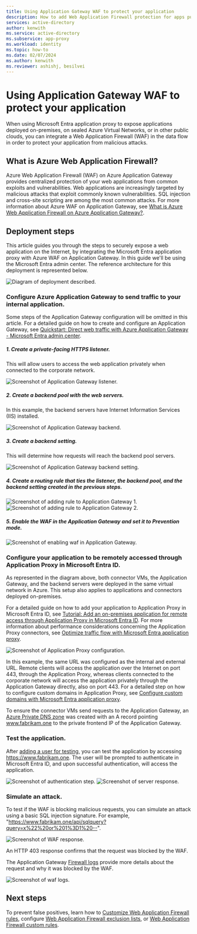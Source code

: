 ```yaml
---
title: Using Application Gateway WAF to protect your application
description: How to add Web Application Firewall protection for apps published with Microsoft Entra application proxy.
services: active-directory
author: kenwith
ms.service: active-directory
ms.subservice: app-proxy
ms.workload: identity
ms.topic: how-to
ms.date: 02/07/2024
ms.author: kenwith
ms.reviewer: ashishj, besilvei
---
```


# Using Application Gateway WAF to protect your application

When using Microsoft Entra application proxy to expose applications deployed on-premises, on sealed Azure Virtual Networks, or in other public clouds, you can integrate a Web Application Firewall (WAF) in the data flow in order to protect your application from malicious attacks.

## What is Azure Web Application Firewall?

Azure Web Application Firewall (WAF) on Azure Application Gateway provides centralized protection of your web applications from common exploits and vulnerabilities. Web applications are increasingly targeted by malicious attacks that exploit commonly known vulnerabilities. SQL injection and cross-site scripting are among the most common attacks. For more information about Azure WAF on Application Gateway, see [What is Azure Web Application Firewall on Azure Application Gateway?][waf-overview].

## Deployment steps

This article guides you through the steps to securely expose a web application on the Internet, by integrating the Microsoft Entra application proxy with Azure WAF on Application Gateway. In this guide we'll be using the Microsoft Entra admin center. The reference architecture for this deployment is represented below.   

![Diagram of deployment described.](./media/application-proxy-waf/application-proxy-waf.png)

### Configure Azure Application Gateway to send traffic to your internal application.

Some steps of the Application Gateway configuration will be omitted in this article. For a detailed guide on how to create and configure an Application Gateway, see [Quickstart: Direct web traffic with Azure Application Gateway - Microsoft Entra admin center][appgw_quick].

##### 1. Create a private-facing HTTPS listener.

This will allow users to access the web application privately when connected to the corporate network.

![Screenshot of Application Gateway listener.](./media/application-proxy-waf/application-gateway-listener.png)

##### 2. Create a backend pool with the web servers.

In this example, the backend servers have Internet Information Services (IIS) installed. 

![Screenshot of Application Gateway backend.](./media/application-proxy-waf/application-gateway-backend.png)

##### 3. Create a backend setting. 

This will determine how requests will reach the backend pool servers.

![Screenshot of Application Gateway backend setting.](./media/application-proxy-waf/application-gateway-backend-settings.png)
 
 ##### 4. Create a routing rule that ties the listener, the backend pool, and the backend setting created in the previous steps.
 
 ![Screenshot of adding rule to Application Gateway 1.](./media/application-proxy-waf/application-gateway-add-rule-1.png)
 ![Screenshot of adding rule to Application Gateway 2.](./media/application-proxy-waf/application-gateway-add-rule-2.png)
 
 ##### 5. Enable the WAF in the Application Gateway and set it to Prevention mode.
 
 ![Screenshot of enabling waf in Application Gateway.](./media/application-proxy-waf/application-gateway-enable-waf.png)
 
 <a name='configure-your-application-to-be-remotely-accessed-through-application-proxy-in-azure-ad'></a>

### Configure your application to be remotely accessed through Application Proxy in Microsoft Entra ID.
 
As represented in the diagram above, both connector VMs, the Application Gateway, and the backend servers were deployed in the same virtual network in Azure. This setup also applies to applications and connectors deployed on-premises. 

For a detailed guide on how to add your application to Application Proxy in Microsoft Entra ID, see [Tutorial: Add an on-premises application for remote access through Application Proxy in Microsoft Entra ID][appproxy-add-app]. For more information about performance considerations concerning the Application Proxy connectors, see [Optimize traffic flow with Microsoft Entra application proxy][appproxy-optimize]. 
 
![Screenshot of Application Proxy configuration.](./media/application-proxy-waf/application-proxy-configuration.png)

In this example, the same URL was configured as the internal and external URL. Remote clients will access the application over the Internet on port 443, through the Application Proxy, whereas clients connected to the corporate network will access the application privately through the Application Gateway directly, also on port 443. For a detailed step on how to configure custom domains in Application Proxy, see [Configure custom domains with Microsoft Entra application proxy][appproxy-custom-domain].

To ensure the connector VMs send requests to the Application Gateway, an [Azure Private DNS zone][private-dns] was created with an A record pointing www.fabrikam.one to the private frontend IP of the Application Gateway.

### Test the application.

After [adding a user for testing](./application-proxy-add-on-premises-application.md#add-a-user-for-testing), you can test the application by accessing https://www.fabrikam.one. The user will be prompted to authenticate in Microsoft Entra ID, and upon successful authentication, will access the application. 

![Screenshot of authentication step.](./media/application-proxy-waf/sign-in-2.png)
![Screenshot of server response.](./media/application-proxy-waf/application-gateway-response.png)

### Simulate an attack.

To test if the WAF is blocking malicious requests, you can simulate an attack using a basic SQL injection signature. For example, "https://www.fabrikam.one/api/sqlquery?query=x%22%20or%201%3D1%20--".

![Screenshot of WAF response.](./media/application-proxy-waf/waf-response.png)

An HTTP 403 response confirms that the request was blocked by the WAF.

The Application Gateway [Firewall logs][waf-logs] provide more details about the request and why it was blocked by the WAF.

![Screenshot of waf logs.](./media/application-proxy-waf/waf-log.png)

## Next steps

To prevent false positives, learn how to [Customize Web Application Firewall rules](/azure/web-application-firewall/ag/application-gateway-customize-waf-rules-portal), configure [Web Application Firewall exclusion lists](/azure/web-application-firewall/ag/application-gateway-waf-configuration?tabs=portal), or [Web Application Firewall custom rules](/azure/web-application-firewall/ag/create-custom-waf-rules).

[waf-overview]: /azure/web-application-firewall/ag/ag-overview
[appgw_quick]: /azure/application-gateway/quick-create-portal
[appproxy-add-app]: ./application-proxy-add-on-premises-application.md
[appproxy-optimize]: ./application-proxy-network-topology.md
[appproxy-custom-domain]: ./how-to-configure-custom-domain.md
[private-dns]: /azure/dns/private-dns-getstarted-portal
[waf-logs]: /azure/application-gateway/application-gateway-diagnostics#firewall-log
